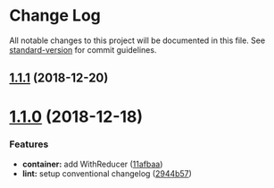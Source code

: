 # Change Log

All notable changes to this project will be documented in this file. See [standard-version](https://github.com/conventional-changelog/standard-version) for commit guidelines.

<a name="1.1.1"></a>
## [1.1.1](https://github.com/Astrocoders/recontainers/compare/v1.1.0...v1.1.1) (2018-12-20)



<a name="1.1.0"></a>
# [1.1.0](https://github.com/Astrocoders/recontainers/compare/v1.0.3-beta.2...v1.1.0) (2018-12-18)


### Features

* **container:** add WithReducer ([11afbaa](https://github.com/Astrocoders/recontainers/commit/11afbaa))
* **lint:** setup conventional changelog ([2944b57](https://github.com/Astrocoders/recontainers/commit/2944b57))
